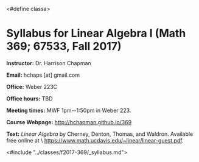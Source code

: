 <#define classa>
# Syllabus for Linear Algebra I (Math 369; 67533, Fall 2017)

**Instructor:** Dr. Harrison Chapman

**Email:** hchaps [at] gmail.com

**Office:** Weber 223C

**Office hours:** TBD

**Meeting times:** MWF 1pm--1:50pm in Weber 223.

**Course Webpage:** <http://hchapman.github.io/369>

**Text:** *Linear Algebra* by Cherney, Denton, Thomas, and Waldron. Available free online at \\
<https://www.math.ucdavis.edu/~linear/linear-guest.pdf>.

<#include "../classes/f2017-369/_syllabus.md">
